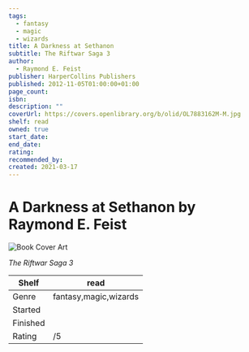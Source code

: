 ```yaml
---
tags:
  - fantasy
  - magic
  - wizards
title: A Darkness at Sethanon
subtitle: The Riftwar Saga 3
author:
  - Raymond E. Feist
publisher: HarperCollins Publishers
published: 2012-11-05T01:00:00+01:00
page_count: 
isbn: 
description: ""
coverUrl: https://covers.openlibrary.org/b/olid/OL7883162M-M.jpg
shelf: read
owned: true
start_date: 
end_date: 
rating: 
recommended_by: 
created: 2021-03-17
---
```


# A Darkness at Sethanon by Raymond E. Feist

![Book Cover Art](https://covers.openlibrary.org/b/olid/OL7883162M-M.jpg)

_The Riftwar Saga 3_

| Shelf | read |
| --- | --- |
| Genre | fantasy,magic,wizards |
| Started |  |
| Finished |  |
| Rating | /5 |


